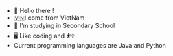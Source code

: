- :evergreen_tree: Hello there !
- 🇻🇳I come from VietNam
- :school: I'm studying in Secondary School
- 🖥️ Like coding and ⛹️‍♀️
- Current programming languages are Java and Python
